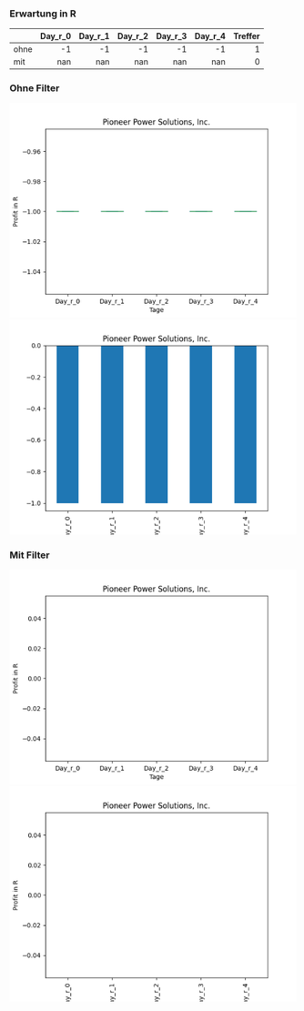 ### Erwartung in R
|      |   Day_r_0 |   Day_r_1 |   Day_r_2 |   Day_r_3 |   Day_r_4 |   Treffer |
|:-----|----------:|----------:|----------:|----------:|----------:|----------:|
| ohne |        -1 |        -1 |        -1 |        -1 |        -1 |         1 |
| mit  |       nan |       nan |       nan |       nan |       nan |         0 |

### Ohne Filter
![image info](./data/PPSI_box_all.png)
![image info](./data/PPSI_median_all.png)

### Mit Filter
![image info](./data/PPSI_box_filtered.png)
![image info](./data/PPSI_median_filtered.png)